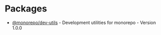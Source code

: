# Packages

- [@monorepo/dev-utils](./dev-utils/README.md) - Development utilities for monorepo - Version 1.0.0
